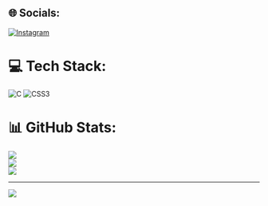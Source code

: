 
## 🌐 Socials:
[![Instagram](https://img.shields.io/badge/Instagram-%23E4405F.svg?logo=Instagram&logoColor=white)](https://instagram.com/2911on.cam) 

# 💻 Tech Stack:
![C](https://img.shields.io/badge/c-%2300599C.svg?style=for-the-badge&logo=c&logoColor=white) ![CSS3](https://img.shields.io/badge/css3-%231572B6.svg?style=for-the-badge&logo=css3&logoColor=white)
# 📊 GitHub Stats:
![](https://github-readme-stats.vercel.app/api?username=Roh2911&theme=dark&hide_border=false&include_all_commits=false&count_private=false)<br/>
![](https://github-readme-streak-stats.herokuapp.com/?user=Roh2911&theme=dark&hide_border=false)<br/>
![](https://github-readme-stats.vercel.app/api/top-langs/?username=Roh2911&theme=dark&hide_border=false&include_all_commits=false&count_private=false&layout=compact)

---
[![](https://visitcount.itsvg.in/api?id=Roh2911&icon=0&color=0)](https://visitcount.itsvg.in)

<!-- Proudly created with GPRM ( https://gprm.itsvg.in ) -->
